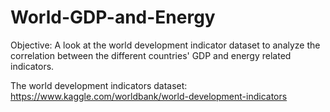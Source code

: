 # World-GDP-and-Energy

Objective: A look at the world development indicator dataset to analyze the correlation between the different countries' GDP and energy related indicators.

The world development indicators dataset: https://www.kaggle.com/worldbank/world-development-indicators
